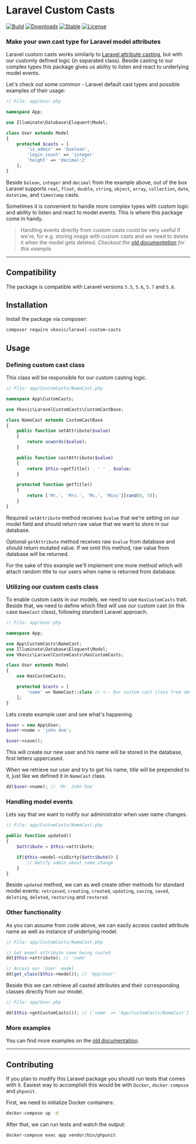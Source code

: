 # Laravel Custom Casts

[![Build](https://api.travis-ci.org/vkovic/laravel-custom-casts.svg?branch=master)](https://travis-ci.org/vkovic/laravel-custom-casts)
[![Downloads](https://poser.pugx.org/vkovic/laravel-custom-casts/downloads)](https://packagist.org/packages/vkovic/laravel-custom-casts)
[![Stable](https://poser.pugx.org/vkovic/laravel-custom-casts/v/stable)](https://packagist.org/packages/vkovic/laravel-custom-casts)
[![License](https://poser.pugx.org/vkovic/laravel-custom-casts/license)](https://packagist.org/packages/vkovic/laravel-custom-casts)

### Make your own cast type for Laravel model attributes

Laravel custom casts works similarly to [Laravel attribute casting](https://laravel.com/docs/5.8/eloquent-mutators#attribute-casting), but with our customly defined logic (in separated class). Beside casting to
our complex types this package gives us ability to listen and react to underlying model events.

Let's check out some common - Laravel default cast types and possible examples of their usage:

```php
// File: app/User.php

namespace App;

use Illuminate\Database\Eloquent\Model;

class User extends Model
{
    protected $casts = [
        'is_admin' => 'boolean',
        'login_count' => 'integer'
        'height' => 'decimal:2'
    ];
}
```

Beside `bolean`, `integer` and `decimal` from the example above, out of the box Laravel supports `real`, `float`, `double`, `string`, `object`, `array`, `collection`, `date`, `datetime`, and `timestamp` casts.

Sometimes it is convenient to handle more complex types with custom logic and ability to listen and react to model events. This is where this package come in handy.

>Handling events directly from custom casts could be very useful if we're, for e.g. storing image with custom casts and we need to delete it when the model gets deleted. *Checkout the [old documentation](https://github.com/vkovic/laravel-custom-casts/tree/v1.0.2#example-casting-user-image) for this example.*

---

## Compatibility

The package is compatible with Laravel versions `5.5`, `5.6`, `5.7` and `5.8`.

## Installation

Install the package via composer:

```bash
composer require vkovic/laravel-custom-casts
```

## Usage

### Defining custom cast class

This class will be responsible for our custom casting logic.

```php
// File: app/CustomCasts/NameCast.php

namespace App\CustomCasts;

use Vkovic\LaravelCustomCasts\CustomCastBase;

class NameCast extends CustomCastBase
{
    public function setAttribute($value)
    {
        return ucwords($value);
    }

    public function castAttribute($value)
    {
        return $this->getTitle() . ' ' . $value;
    }

    protected function getTitle()
    {
        return ['Mr.', 'Mrs.', 'Ms.', 'Miss'][rand(0, 3)];
    }
}
```

Required `setAttribute` method receives `$value` that we're setting on our model field and should return raw value that we want to store in our database.

Optional `getAttribute` method receives raw `$value` from database and should return mutated value. If we omit this method, raw value from database will be returned.

For the sake of this example we'll implement one more method which will attach random title to our users
when name is returned from database.

### Utilizing our custom casts class

To enable custom casts in our models, we need to use `HasCustomCasts` trait.
Beside that, we need to define which filed will use our custom cast (in this case `NameCast` class), following standard Laravel approach.

```php
// File: app/User.php

namespace App;

use App\CustomCasts\NameCast;
use Illuminate\Database\Eloquent\Model;
use Vkovic\LaravelCustomCasts\HasCustomCasts;

class User extends Model
{
    use HasCustomCasts;

    protected $casts = [
        'name' => NameCast::class // <-- Our custom cast class from above
    ];
}
```

Lets create example user and see what's happening.

```php
$user = new App\User;
$user->name = 'john doe';

$user->save();
```

This will create our new user and his name will be stored in the database, first letters uppercased.

When we retrieve our user and try to get his name, title will be prepended to it, just like we defined it
in `NameCast` class.

```php
dd($user->name); // 'Mr. John Doe'
```

### Handling model events

Lets say that we want to notify our administrator when user name changes.

```php
// File: app/CustomCasts/NameCast.php

public function updated()
{
    $attribute = $this->attribute;

    if($this->model->isDirty($attribute)) {
        // Notify admin about name change
    }
}
```

Beside `updated` method, we can as well create other methods for standard model events:
`retrieved`, `creating`, `created`, `updating`, `saving`, `saved`, `deleting`, `deleted`, `restoring` and `restored`.

### Other functionality

As you can assume from code above, we can easily access casted attribute name as well as instance of underlying model.

```php
// File: app/CustomCasts/NameCast.php

// Get model attribute name being casted
dd($this->attribute); // 'name'

// Access our `User` model
dd(get_class($this->model)); // 'App/User'
```

Beside this we can retrieve all casted attributes and their corresponding classes directly from our model.

```php
// File: app/User.php

dd($this->getCustomCasts()); // ['name' => 'App/CustomCasts/NameCast']
```

### More examples

You can find more examples on the [old documentation](https://github.com/vkovic/laravel-custom-casts/tree/v1.0.2#example-casting-user-image).

---

## Contributing

If you plan to modify this Laravel package you should run tests that comes with it.
Easiest way to accomplish this would be with `Docker`, `docker-compose` and `phpunit`.

First, we need to initialize Docker containers:

```bash
docker-compose up -d
```

After that, we can run tests and watch the output:

```bash
docker-compose exec app vendor/bin/phpunit
```